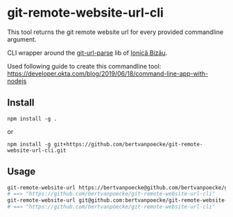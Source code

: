 # git-remote-website-url-cli

This tool returns the git remote website url for every provided commandline argument.

CLI wrapper around the [git-url-parse](https://github.com/IonicaBizau/git-url-parse) lib of [Ionică Bizău](https://github.com/IonicaBizau).

Used following guide to create this commandline tool: https://developer.okta.com/blog/2019/06/18/command-line-app-with-nodejs

## Install

```
npm install -g .
```

or

```
npm install -g git+https://github.com/bertvanpoecke/git-remote-website-url-cli.git
```

## Usage

```bash
git-remote-website-url https://bertvanpoecke@github.com/bertvanpoecke/git-remote-website-url-cli.git
# ==> "https://github.com/bertvanpoecke/git-remote-website-url-cli"
git-remote-website-url git@github.com:bertvanpoecke/git-remote-website-url-cli.git
# ==> "https://github.com/bertvanpoecke/git-remote-website-url-cli"
```